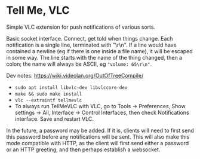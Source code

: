Tell Me, VLC
============

Simple VLC extension for push notifications of various sorts.

Basic socket interface. Connect, get told when things change.
Each notification is a single line, terminated with "\r\n".
If a line would have contained a newline (eg if there is one
inside a file name), it will be escaped in some way. The line
starts with the name of the thing changed, then a colon; the
name will always be ASCII, eg `"volume: 65\r\n"`.

Dev notes: https://wiki.videolan.org/OutOfTreeCompile/

* `sudo apt install libvlc-dev libvlccore-dev`
* `make && sudo make install`
* `vlc --extraintf tellmevlc`
* To always run TellMeVLC with VLC, go to Tools -> Preferences, Show settings
-> All, Interface -> Control Interfaces, then check Notifications interface.
Save and restart VLC.

In the future, a password may be added. If it is, clients will
need to first send this password before any notifications will
be sent. This will also make this mode compatible with HTTP, as
the client will first send either a password or an HTTP greeting,
and then perhaps establish a websocket.
